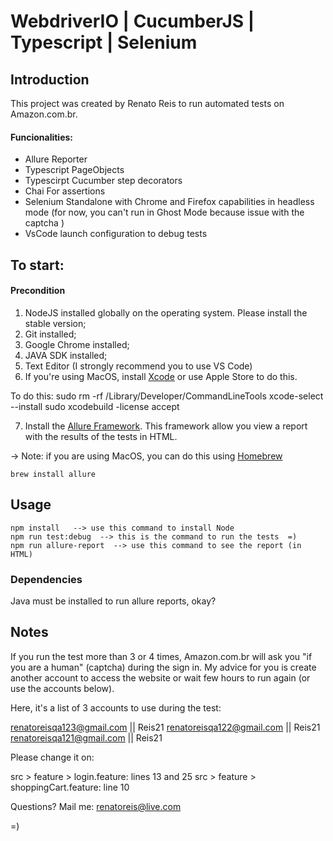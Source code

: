 # WebdriverIO | CucumberJS | Typescript | Selenium

## Introduction
This project was created by Renato Reis to run automated tests on Amazon.com.br.

#### Funcionalities:
-   Allure Reporter
-   Typescript PageObjects
-   Typescirpt Cucumber step decorators
-   Chai For assertions
-   Selenium Standalone with Chrome and Firefox capabilities in headless mode (for now, you can't run in Ghost Mode because issue with the captcha )
-   VsCode launch configuration to debug tests

## To start:

#### Precondition
1. NodeJS installed globally on the operating system. Please install the stable version;
2. Git installed;
3. Google Chrome installed;
4. JAVA SDK installed;
5. Text Editor (I strongly recommend you to use VS Code)
6. If you're using MacOS, install [Xcode](https://developer.apple.com/xcode/) or use Apple Store to do this.

To do this:
sudo rm -rf /Library/Developer/CommandLineTools
xcode-select --install
sudo xcodebuild -license accept

7. Install the [Allure Framework](https://docs.qameta.io/allure/). This framework allow you view a report with the results of the tests in HTML. 

-> Note: if you are using MacOS, you can do this using [Homebrew](https://brew.sh)

```
brew install allure
```

## Usage
    npm install   --> use this command to install Node
    npm run test:debug  --> this is the command to run the tests  =)
    npm run allure-report  --> use this command to see the report (in HTML)

### Dependencies

Java must be installed to run allure reports, okay?

## Notes

If you run the test more than 3 or 4 times, Amazon.com.br will ask you "if you are a human" (captcha) during the sign in. My advice for you is create another account to access the website or wait few hours to run again (or use the accounts below).

Here, it's a list of 3 accounts to use during the test:

renatoreisqa123@gmail.com  ||  Reis21
renatoreisqa122@gmail.com  ||  Reis21
renatoreisqa121@gmail.com  ||  Reis21


Please change it on:

src > feature > login.feature:  lines 13 and 25
src > feature > shoppingCart.feature: line 10


Questions? Mail me:  renatoreis@live.com

=)
